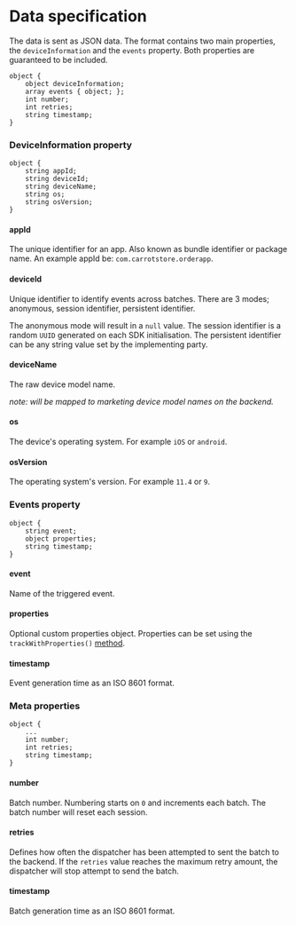 # Data specification
The data is sent as JSON data. The format contains two main properties, the `deviceInformation` and the `events` property. Both properties are guaranteed to be included.

```
object {
	object deviceInformation;
	array events { object; };
	int number;
	int retries;
	string timestamp;
}
```

### DeviceInformation property


```
object {
	string appId;
	string deviceId;
	string deviceName;
	string os;
	string osVersion;
}
```

#### appId

The unique identifier for an app. Also known as bundle identifier or package name. An example appId be: `com.carrotstore.orderapp`.

#### deviceId

Unique identifier to identify events across batches. There are 3 modes; anonymous, session identifier, persistent identifier.

The anonymous mode will result in a `null` value. The session identifier is a random `UUID` generated on each SDK initialisation. The persistent identifier can be any string value set by the implementing party.

#### deviceName

The raw device model name.

*note: will be mapped to marketing device model names on the backend.*

#### os

The device's operating system. For example `iOS` or `android`.

#### osVersion

The operating system's version. For example `11.4` or `9`.

### Events property

```
object {
	string event;
	object properties;
	string timestamp;
}
```

#### event

Name of the triggered event.

#### properties

Optional custom properties object. Properties can be set using the `trackWithProperties()` [method](API.md#trackwithproperties).

#### timestamp

Event generation time as an ISO 8601 format.

### Meta properties

```
object {
	...
	int number;
	int retries;
	string timestamp;
}
```

#### number

Batch number. Numbering starts on `0` and increments each batch. The batch number will reset each session.

#### retries

Defines how often the dispatcher has been attempted to sent the batch to the backend. If the `retries` value reaches the maximum retry amount, the dispatcher will stop attempt to send the batch.

#### timestamp

Batch generation time as an ISO 8601 format.